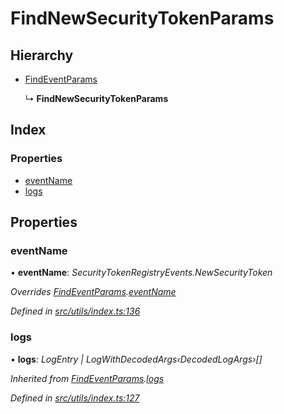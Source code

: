 # FindNewSecurityTokenParams

## Hierarchy

* [FindEventParams](../interfaces/_utils_index_.findeventparams.md)

  ↳ **FindNewSecurityTokenParams**

## Index

### Properties

* [eventName](../interfaces/_utils_index_.findnewsecuritytokenparams.md#eventname)
* [logs](../interfaces/_utils_index_.findnewsecuritytokenparams.md#logs)

## Properties

### eventName

• **eventName**: _SecurityTokenRegistryEvents.NewSecurityToken_

_Overrides_ [_FindEventParams_](../interfaces/_utils_index_.findeventparams.md)_._[_eventName_](../interfaces/_utils_index_.findeventparams.md#eventname)

_Defined in_ [_src/utils/index.ts:136_](https://github.com/PolymathNetwork/polymath-sdk/blob/e8bbc1e/src/utils/index.ts#L136)

### logs

• **logs**: _LogEntry \| LogWithDecodedArgs‹DecodedLogArgs›\[\]_

_Inherited from_ [_FindEventParams_](../interfaces/_utils_index_.findeventparams.md)_._[_logs_](../interfaces/_utils_index_.findeventparams.md#logs)

_Defined in_ [_src/utils/index.ts:127_](https://github.com/PolymathNetwork/polymath-sdk/blob/e8bbc1e/src/utils/index.ts#L127)

